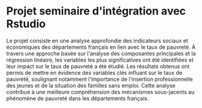# Projet seminaire d'intégration avec Rstudio

Le projet consiste en une analyse approfondie des indicateurs sociaux et économiques des départements français en lien avec le taux de pauvreté. À travers une approche basée sur l'analyse des composantes principales et la régression linéaire, les variables les plus significatives ont été identifiées et leur impact sur le taux de pauvreté a été étudié. Les résultats obtenus ont permis de mettre en évidence des variables clés influant sur le taux de pauvreté, soulignant notamment l'importance de l'insertion professionnelle des jeunes et de la situation des familles sans emploi. Cette analyse contribue à une meilleure compréhension des mécanismes sous-jacents au phénomène de pauvreté dans les départements français.
